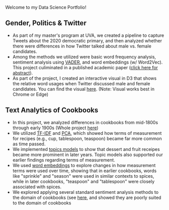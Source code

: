 Welcome to my Data Science Portfolio!  

## Gender, Politics & Twitter

- As part of my master's program at UVA, we created a pipeline to capture Tweets about the 2020 democratic primary, and then analyzed whether there were differences in how Twitter talked about  male vs. female candidates. 
- Among the methods we utilized were basic word frequency analysis, sentiment analysis using [VADER](https://github.com/cjhutto/vaderSentiment), and word embeddings (w/ Word2Vec). This project culiminated in a published academic paper ([click here for abstract](https://ieeexplore.ieee.org/document/9106584)). 
- As part of the project, I created an interactive visual in D3 that shows the relative word usages when Twitter discussed male and female candidates. You can find the visual [here](https://jbtiez.github.io/Demos.io/). (Note: Visual works best in Chrome or Edge) 

## Text Analytics of Cookbooks
- In this project, we analyzed differences in cookbooks from mid-1800s through early 1900s (Whole project [here](https://github.com/jbtiez/Cookbooks_ETA))
- We utilized  [TF-IDF](https://github.com/jbtiez/Cookbooks_ETA/blob/master/TFIDF.ipynb) and [PCA](https://github.com/brigittehogan/Cookbook-Analytics/blob/master/PCA.ipynb), which showed how terms of measurement for recipes (e.g., cup, tablespoon, teaspoon) became far more common as time passed. 
- We implemented [topics models](https://github.com/jbtiez/Cookbooks_ETA/blob/master/LDA.ipynb) to show that dessert and fruit receipes became more prominent in later years. Topic models also supported our earlier findings regarding terms of measurement. 
- We used [word embeddings](https://github.com/jbtiez/Cookbooks_ETA/blob/master/Word_Embeddings.ipynb) to explore changes in how measurement terms were used over time, showing that in earlier cookbooks, words like "sprinkle" and "season" were used in similar contexts to spices, while in later cookbooks, "teaspoon" and "tablespoon" were closely associated with spices. 
- We explored applying several standard sentiment analysis methods to the domain of cookbooks (see [here](https://github.com/jbtiez/Cookbooks_ETA/blob/master/Sentiment%20Analysis.ipynb), and showed they are poorly suited to the domain of cookbooks

